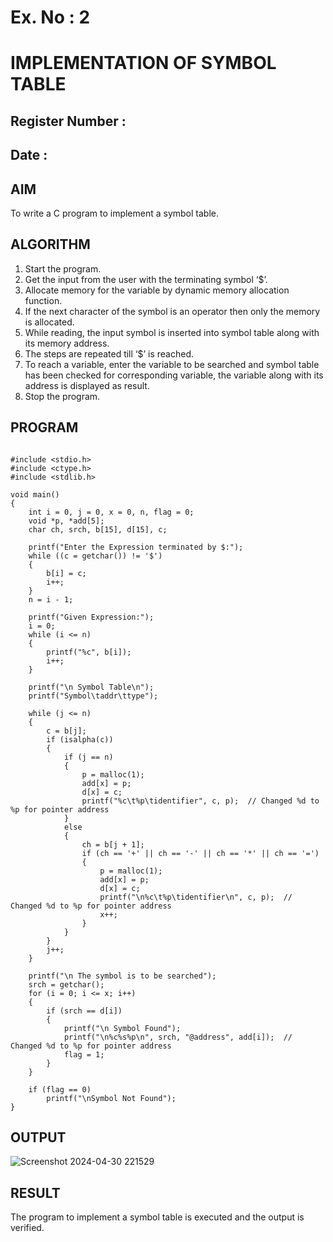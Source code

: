 # Ex. No : 2	
# IMPLEMENTATION OF SYMBOL TABLE 
## Register Number :
## Date : 

## AIM   
To write a C program to implement a symbol table.

## ALGORITHM
1.	Start the program.
2.	Get the input from the user with the terminating symbol ‘$’.
3.	Allocate memory for the variable by dynamic memory allocation function.
4.	If the next character of the symbol is an operator then only the memory is allocated.
5.	While reading, the input symbol is inserted into symbol table along with its memory address.
6.	The steps are repeated till ‘$’ is reached.
7.	To reach a variable, enter the variable to be searched and symbol table has been checked for corresponding variable, the variable along with its address is displayed as result.
8.	Stop the program. 

## PROGRAM
```

#include <stdio.h>
#include <ctype.h>
#include <stdlib.h>  

void main()
{
    int i = 0, j = 0, x = 0, n, flag = 0;
    void *p, *add[5];
    char ch, srch, b[15], d[15], c;  

    printf("Enter the Expression terminated by $:");
    while ((c = getchar()) != '$')
    {
        b[i] = c;
        i++;
    }
    n = i - 1;

    printf("Given Expression:");
    i = 0;
    while (i <= n)
    {
        printf("%c", b[i]);
        i++;
    }

    printf("\n Symbol Table\n");
    printf("Symbol\taddr\ttype");

    while (j <= n)
    {
        c = b[j];
        if (isalpha(c))
        {
            if (j == n)
            {
                p = malloc(1);  
                add[x] = p;
                d[x] = c;
                printf("%c\t%p\tidentifier", c, p);  // Changed %d to %p for pointer address
            }
            else
            {
                ch = b[j + 1];
                if (ch == '+' || ch == '-' || ch == '*' || ch == '=')
                {
                    p = malloc(1);  
                    add[x] = p;
                    d[x] = c;
                    printf("\n%c\t%p\tidentifier\n", c, p);  // Changed %d to %p for pointer address
                    x++;
                }
            }
        }
        j++;
    }

    printf("\n The symbol is to be searched");
    srch = getchar();  
    for (i = 0; i <= x; i++)
    {
        if (srch == d[i])
        {
            printf("\n Symbol Found");
            printf("\n%c%s%p\n", srch, "@address", add[i]);  // Changed %d to %p for pointer address
            flag = 1;
        }
    }

    if (flag == 0)
        printf("\nSymbol Not Found");
}

```

## OUTPUT 

![Screenshot 2024-04-30 221529](https://github.com/ZafreenJagir/19CS409-Compiler-Design-Lab/assets/144870573/71ef6e17-22b2-46fa-a9bb-8d55f5a2445a)



## RESULT
The program to implement a symbol table is executed and the output is verified.
